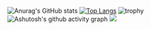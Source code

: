 ![Anurag's GitHub stats](https://github-readme-stats.vercel.app/api?username=tokyonight&show_icons=true&theme=radical)
[![Top Langs](https://github-readme-stats.vercel.app/api/top-langs/?username=anuraghazra&layout=compact)](https://github.com/anuraghazra/github-readme-stats)
![trophy](https://github-profile-trophy.vercel.app/?username=ryo-ma)
![Ashutosh's github activity graph](https://github-readme-activity-graph.vercel.app/graph?username=Ashutosh00710)
![](https://stats.justsong.cn/api/leetcode?username=林宝LB&cn=true)
